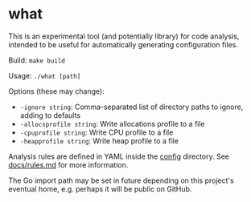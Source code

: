 # what

This is an experimental tool (and potentially library) for code analysis, intended to be useful for automatically generating configuration files.

Build: `make build`

Usage: `./what [path]`

Options (these may change):
* `-ignore string`: Comma-separated list of directory paths to ignore, adding to defaults
* `-allocsprofile string`: Write allocations profile to a file
* `-cpuprofile string`: Write CPU profile to a file
* `-heapprofile string`: Write heap profile to a file

Analysis rules are defined in YAML inside the [config](config) directory. See [docs/rules.md](docs/rules.md) for more information.

The Go import path may be set in future depending on this project's eventual home, e.g. perhaps it will be public on GitHub.
